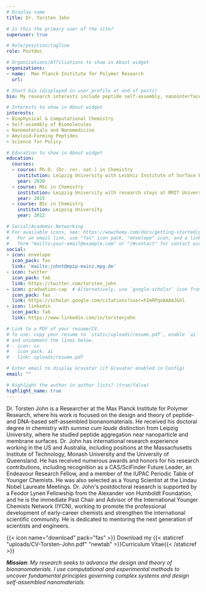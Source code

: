 ```yaml
---
# Display name
title: Dr. Torsten John

# Is this the primary user of the site?
superuser: true

# Role/position/tagline
role: Postdoc

# Organizations/Affiliations to show in About widget
organizations:
- name:  Max Planck Institute for Polymer Research
  url: 

# Short bio (displayed in user profile at end of posts)
bio: My research interests include peptide self-assembly, nanointerfaces, DNA nanotechnology, and cell membrane interactions.

# Interests to show in About widget
interests:
- Biophysical & Computational Chemistry
- Self-assembly of Biomolecules
- Nanomaterials and Nanomedicine
- Amyloid-Forming Peptides
- Science for Policy

# Education to show in About widget
education:
  courses:
  - course: Ph.D. (Dr. rer. nat.) in Chemistry
    institution: Leipzig University with Leibniz Institute of Surface Engineering (IOM) and Monash University
    year: 2020
  - course: MSc in Chemistry
    institution: Leipzig University with research stays at RMIT University & Monash University & The University of Queensland
    year: 2015
  - course: BSc in Chemistry
    institution: Leipzig University
    year: 2012

# Social/Academic Networking
# For available icons, see: https://wowchemy.com/docs/getting-started/page-builder/#icons
#   For an email link, use "fas" icon pack, "envelope" icon, and a link in the
#   form "mailto:your-email@example.com" or "/#contact" for contact widget.
social:
- icon: envelope
  icon_pack: fas
  link: 'mailto:johnt@mpip-mainz.mpg.de'
- icon: twitter
  icon_pack: fab
  link: https://twitter.com/torsten_john
- icon: graduation-cap  # Alternatively, use `google-scholar` icon from `ai` icon pack
  icon_pack: fas
  link: https://scholar.google.com/citations?user=hImRPqoAAAAJ&hl
- icon: linkedin
  icon_pack: fab
  link: https://www.linkedin.com/in/torstenjohn

# Link to a PDF of your resume/CV.
# To use: copy your resume to `static/uploads/resume.pdf`, enable `ai` icons in `params.toml`, 
# and uncomment the lines below.
# - icon: cv
#   icon_pack: ai
#   link: uploads/resume.pdf

# Enter email to display Gravatar (if Gravatar enabled in Config)
email: ""

# Highlight the author in author lists? (true/false)
highlight_name: true
---
```


Dr. Torsten John is a Researcher at the Max Planck Institute for Polymer Research, where his work is focused on the design and theory of peptide- and DNA-based self-assembled bionanomaterials. He received his doctoral degree in chemistry with _summa cum laude_ distinction from Leipzig University, where he studied peptide aggregation near nanoparticle and membrane surfaces. Dr. John has international research experience working in the US and Australia, including positions at the Massachusetts Institute of Technology, Monash University and the University of Queensland. He has received numerous awards and honors for his research contributions, including recognition as a CAS/SciFinder Future Leader, an Endeavour Research Fellow, and a member of the IUPAC Periodic Table of Younger Chemists. He was also selected as a Young Scientist at the Lindau Nobel Laureate Meetings. Dr. John's postdoctoral research is supported by a Feodor Lynen Fellowship from the Alexander von Humboldt Foundation, and he is the immediate Past Chair and Advisor of the International Younger Chemists Network (IYCN), working to promote the professional development of early-career chemists and strengthen the international scientific community. He is dedicated to mentoring the next generation of scientists and engineers.

{{< icon name="download" pack="fas" >}} Download my {{< staticref "uploads/CV-Torsten-John.pdf" "newtab" >}}Curriculum Vitae{{< /staticref >}}

***Mission***: *My research seeks to advance the design and theory of bionanomaterials. I use computational and experimental methods to uncover fundamental principles governing complex systems and design self-assembled nanomaterials.*